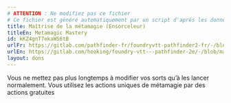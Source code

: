 ```yaml
---
# ATTENTION : Ne modifiez pas ce fichier
# Ce fichier est généré automatiquement par un script d'après les données du module Foundry VTT officiel et de sa traduction
title: Maîtrise de la métamagie (Ensorceleur)
titleEn: Metamagic Mastery
id: kKZ4gnT7okaWS6tB
urlFr: https://gitlab.com/pathfinder-fr/foundryvtt-pathfinder2-fr/-/blob/master/data/feats/kKZ4gnT7okaWS6tB.htm
urlEn: https://gitlab.com/hooking/foundry-vtt---pathfinder-2e/-/blob/master/packs/data/feats.db/metamagic-mastery.json
layout: dons
---
```

Vous ne mettez pas plus longtemps à modifier vos sorts qu’à les lancer normalement. Vous utilisez les actions uniques de métamagie par des actions gratuites

